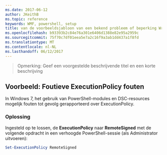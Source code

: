 ```yaml
---
ms.date: 2017-06-12
author: JKeithB
ms.topic: reference
keywords: WMF, powershell, setup
title: van de voorbeeldsjabloon van een bekend probleem of beperking Write-up
ms.openlocfilehash: b93393b2c84e76a301e6406d1388e82e95a2959c
ms.sourcegitcommit: 75f70c7df01eea5e7a2c16f9a3ab1dd437a1f8fd
ms.translationtype: MT
ms.contentlocale: nl-NL
ms.lasthandoff: 06/12/2017
---
```

>Opmerking: Geef een voorgestelde beschrijvende titel en een korte beschrijving

## <a name="example-erroneous-executionpolicy-errors"></a>Voorbeeld: Foutieve ExecutionPolicy fouten ##
In Windows 7, het gebruik van PowerShell-modules en DSC-resources mogelijk fouten tot gevolg gerapporteerd over ExecutionPolicy.

### <a name="resolution"></a>Oplossing

Ingesteld op te lossen, de **ExecutionPolicy** naar **RemoteSigned** met de volgende opdracht in een verhoogde PowerShell-sessie (als Administrator uitvoeren):

```powershell
Set-ExecutionPolicy RemoteSigned
```

